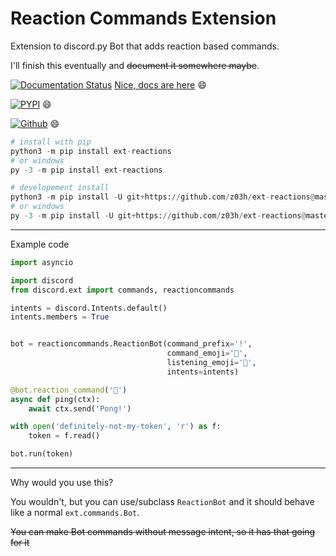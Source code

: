 # Reaction Commands Extension
Extension to discord.py Bot that adds reaction based commands.


I'll finish this eventually and ~~document it somewhere maybe~~.

[![Documentation Status](https://readthedocs.org/projects/extreactions/badge/?version=latest)](https://extreactions.readthedocs.io/en/latest/?badge=latest)
[Nice, docs are here](https://extreactions.readthedocs.io/en/latest/) 😄

[![PYPI](https://img.shields.io/pypi/v/ext-reactions)](https://pypi.org/project/ext-reactions/) 😄

[![Github](https://img.shields.io/github/last-commit/z03h/ext-reactions)](https://github.com/z03h/ext-reactions) 😄

```python
# install with pip
python3 -m pip install ext-reactions
# or windows
py -3 -m pip install ext-reactions

# developement install
python3 -m pip install -U git+https://github.com/z03h/ext-reactions@master
# or windows
py -3 -m pip install -U git+https://github.com/z03h/ext-reactions@master
```
___
Example code

```python
import asyncio

import discord
from discord.ext import commands, reactioncommands

intents = discord.Intents.default()
intents.members = True


bot = reactioncommands.ReactionBot(command_prefix='!',
                                   command_emoji='🤔',
                                   listening_emoji='👀',
                                   intents=intents)

@bot.reaction_command('🏓')
async def ping(ctx):
    await ctx.send('Pong!')

with open('definitely-not-my-token', 'r') as f:
    token = f.read()

bot.run(token)
```
___

Why would you use this?

You wouldn't, but you can use/subclass `ReactionBot` and it should behave
like a normal `ext.commands.Bot`.

~~You can make Bot commands without message intent, so it has that going for it~~
